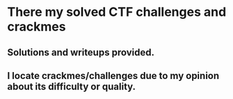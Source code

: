# There my solved CTF challenges and crackmes

## Solutions and writeups provided. 

## I locate crackmes/challenges due to my opinion about its difficulty or quality. 
